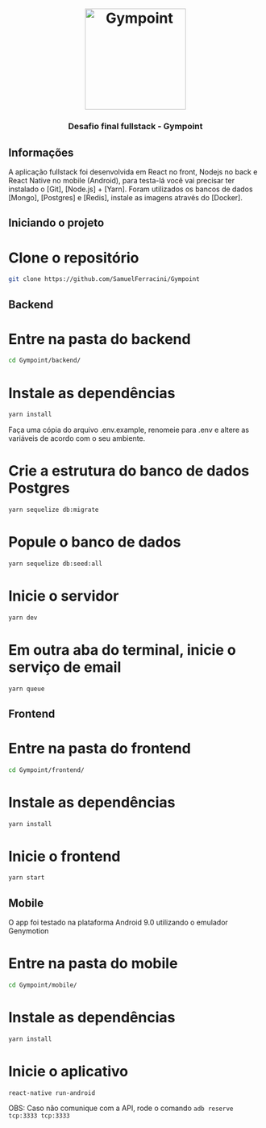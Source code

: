 <h1 align="center">
  <img alt="Gympoint" title="Gympoint" src=".github/logo.png" width="200px" />
</h1>

<h3 align="center">
  Desafio final fullstack - Gympoint
</h3>

## Informações

A aplicação fullstack foi desenvolvida em React no front, Nodejs no back e React Native no mobile (Android), para testa-lá você vai precisar ter instalado o [Git], [Node.js] + [Yarn]. Foram utilizados os bancos de dados [Mongo], [Postgres] e [Redis], instale as imagens através do [Docker].

## Iniciando o projeto

# Clone o repositório

```bash
git clone https://github.com/SamuelFerracini/Gympoint
```

## Backend

# Entre na pasta do backend

```bash
cd Gympoint/backend/
```

# Instale as dependências

```bash
yarn install
```

Faça uma cópia do arquivo .env.example, renomeie para .env e altere as variáveis de acordo com o seu ambiente.

# Crie a estrutura do banco de dados Postgres

```bash
yarn sequelize db:migrate
```

# Popule o banco de dados

```bash
yarn sequelize db:seed:all
```

# Inicie o servidor

```bash
yarn dev
```

# Em outra aba do terminal, inicie o serviço de email

```bash
yarn queue
```

## Frontend

# Entre na pasta do frontend

```bash
cd Gympoint/frontend/
```

# Instale as dependências

```bash
yarn install
```

# Inicie o frontend

```bash
yarn start
```

## Mobile

O app foi testado na plataforma Android 9.0 utilizando o emulador Genymotion

# Entre na pasta do mobile

```bash
cd Gympoint/mobile/
```

# Instale as dependências

```bash
yarn install
```

# Inicie o aplicativo

```bash
react-native run-android
```

OBS: Caso não comunique com a API, rode o comando `adb reserve tcp:3333 tcp:3333`
